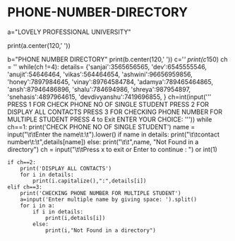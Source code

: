 # PHONE-NUMBER-DIRECTORY
a="LOVELY PROFESSIONAL UNIVERSITY"

print(a.center(120,' '))

b="PHONE NUMBER DIRECTORY"
print(b.center(120,' '))
c='*'
print(c*150)
ch = ''
while(ch !=4):
    details= {'sanjai':3565656565,
              'dev':6545555546,
              'anujit':54646464,
              'vikas':564464654,
              'ashwini':96656959856,
              'honey':7897984645,
              'vinay':89764584784,
              'adamya':789465464865,
              'ansh':87946486896,
              'shalu':784694986,
              'shreya':987954897,
              'snehasis':4897964615,
              'devdivyanshu':7419696855,
              }
    ch=int(input('''
     PRESS 1 FOR CHECK PHONE NO OF SINGLE STUDENT
     PRESS 2 FOR DISPLAY ALL CONTACTS
     PRESS 3 FOR CHECKING PHONE NUMBER FOR MULTIPLE STUDENT
     PRESS 4 to Exit
     ENTER YOUR CHOICE: '''))
    while ch==1:
        print('CHECK PHONE NO OF SINGLE STUDENT')
        name = input("\t\tEnter the name\t:\t").lower()
        if name in details:
            print("\t\tcontact number\t:\t",details[name])
        else:
            print("\t\t",name, "Not Found in a directory")
        ch = input("\t\tPress x to exit or Enter to continue : ") or int(1)

    if ch==2:
        print('DISPLAY ALL CONTACTS')
        for i in details:
            print(i.capitalize(),":",details[i])
    elif ch==3:
        print('CHECKING PHONE NUMBER FOR MULTIPLE STUDENT')
        a=input('Enter multiple name by giving space: ').split()
        for i in a:
            if i in details:
                print(i,details[i])
            else:
                print(i,"Not Found in a directory")
